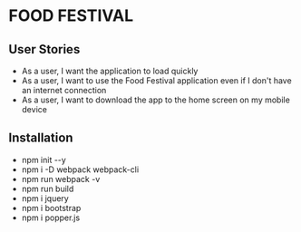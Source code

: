# **FOOD FESTIVAL**

## User Stories
- As a user, I want the application to load quickly
- As a user, I want to use the Food Festival application even if I don't have an internet connection
- As a user, I want to download the app to the home screen on my mobile device


## Installation
- npm init --y
- npm i -D webpack webpack-cli
- npm run webpack -v
- npm run build
- npm i jquery
- npm i bootstrap
- npm i popper.js